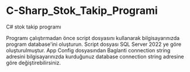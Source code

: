 # C-Sharp_Stok_Takip_Programi
C# stok takip programı

Programı çalıştırmadan önce script dosyasını kullanarak bilgisayarınızda program database'ini oluşturun.
Script dosyası SQL Server 2022 ye göre oluşturulmuştur.
App Config dosyasından Baglanti connection string adresini bilgisayarınızda kurduğunuz database connection string adresine göre değiştirebilirsiniz.